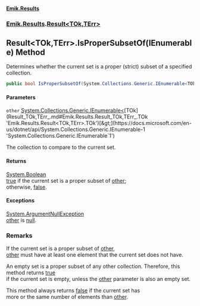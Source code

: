 #### [Emik.Results](index.md 'index')
### [Emik.Results](Emik.Results.md 'Emik.Results').[Result&lt;TOk,TErr&gt;](Result_TOk,TErr_.md 'Emik.Results.Result<TOk,TErr>')

## Result<TOk,TErr>.IsProperSubsetOf(IEnumerable<TOk>) Method

Determines whether the current set is a proper (strict) subset of a specified collection.

```csharp
public bool IsProperSubsetOf(System.Collections.Generic.IEnumerable<TOk> other);
```
#### Parameters

<a name='Emik.Results.Result_TOk,TErr_.IsProperSubsetOf(System.Collections.Generic.IEnumerable_TOk_).other'></a>

`other` [System.Collections.Generic.IEnumerable&lt;](https://docs.microsoft.com/en-us/dotnet/api/System.Collections.Generic.IEnumerable-1 'System.Collections.Generic.IEnumerable`1')[TOk](Result_TOk,TErr_.md#Emik.Results.Result_TOk,TErr_.TOk 'Emik.Results.Result<TOk,TErr>.TOk')[&gt;](https://docs.microsoft.com/en-us/dotnet/api/System.Collections.Generic.IEnumerable-1 'System.Collections.Generic.IEnumerable`1')

The collection to compare to the current set.

#### Returns
[System.Boolean](https://docs.microsoft.com/en-us/dotnet/api/System.Boolean 'System.Boolean')  
[true](https://docs.microsoft.com/en-us/dotnet/csharp/language-reference/builtin-types/bool 'https://docs.microsoft.com/en-us/dotnet/csharp/language-reference/builtin-types/bool') if the current set is a proper subset of [other](Result_TOk,TErr_.IsProperSubsetOf.TC0q5YDrMSJVQMreF7DfeA.md#Emik.Results.Result_TOk,TErr_.IsProperSubsetOf(System.Collections.Generic.IEnumerable_TOk_).other 'Emik.Results.Result<TOk,TErr>.IsProperSubsetOf(System.Collections.Generic.IEnumerable<TOk>).other');  
            otherwise, [false](https://docs.microsoft.com/en-us/dotnet/csharp/language-reference/builtin-types/bool 'https://docs.microsoft.com/en-us/dotnet/csharp/language-reference/builtin-types/bool').

#### Exceptions

[System.ArgumentNullException](https://docs.microsoft.com/en-us/dotnet/api/System.ArgumentNullException 'System.ArgumentNullException')  
[other](Result_TOk,TErr_.IsProperSubsetOf.TC0q5YDrMSJVQMreF7DfeA.md#Emik.Results.Result_TOk,TErr_.IsProperSubsetOf(System.Collections.Generic.IEnumerable_TOk_).other 'Emik.Results.Result<TOk,TErr>.IsProperSubsetOf(System.Collections.Generic.IEnumerable<TOk>).other') is [null](https://docs.microsoft.com/en-us/dotnet/csharp/language-reference/keywords/null 'https://docs.microsoft.com/en-us/dotnet/csharp/language-reference/keywords/null').

### Remarks
  
If the current set is a proper subset of [other](Result_TOk,TErr_.IsProperSubsetOf.TC0q5YDrMSJVQMreF7DfeA.md#Emik.Results.Result_TOk,TErr_.IsProperSubsetOf(System.Collections.Generic.IEnumerable_TOk_).other 'Emik.Results.Result<TOk,TErr>.IsProperSubsetOf(System.Collections.Generic.IEnumerable<TOk>).other'),  
[other](Result_TOk,TErr_.IsProperSubsetOf.TC0q5YDrMSJVQMreF7DfeA.md#Emik.Results.Result_TOk,TErr_.IsProperSubsetOf(System.Collections.Generic.IEnumerable_TOk_).other 'Emik.Results.Result<TOk,TErr>.IsProperSubsetOf(System.Collections.Generic.IEnumerable<TOk>).other') must have at least one element that the current set does not have.  
  
An empty set is a proper subset of any other collection. Therefore, this method returns [true](https://docs.microsoft.com/en-us/dotnet/csharp/language-reference/builtin-types/bool 'https://docs.microsoft.com/en-us/dotnet/csharp/language-reference/builtin-types/bool')  
if the current set is empty, unless the [other](Result_TOk,TErr_.IsProperSubsetOf.TC0q5YDrMSJVQMreF7DfeA.md#Emik.Results.Result_TOk,TErr_.IsProperSubsetOf(System.Collections.Generic.IEnumerable_TOk_).other 'Emik.Results.Result<TOk,TErr>.IsProperSubsetOf(System.Collections.Generic.IEnumerable<TOk>).other') parameter is also an empty set.  
  
This method always returns [false](https://docs.microsoft.com/en-us/dotnet/csharp/language-reference/builtin-types/bool 'https://docs.microsoft.com/en-us/dotnet/csharp/language-reference/builtin-types/bool') if the current set has  
more or the same number of elements than [other](Result_TOk,TErr_.IsProperSubsetOf.TC0q5YDrMSJVQMreF7DfeA.md#Emik.Results.Result_TOk,TErr_.IsProperSubsetOf(System.Collections.Generic.IEnumerable_TOk_).other 'Emik.Results.Result<TOk,TErr>.IsProperSubsetOf(System.Collections.Generic.IEnumerable<TOk>).other').